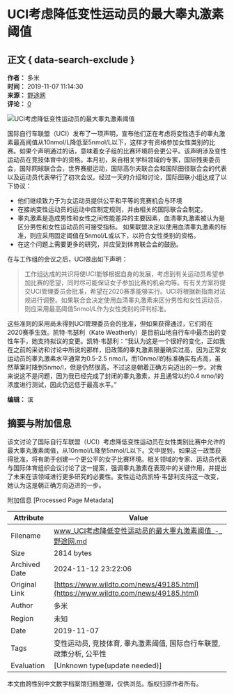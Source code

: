 # UCI考虑降低变性运动员的最大睾丸激素阈值

## 正文 { data-search-exclude }


**作者：** 多米  
**时间：** 2019-11-07 11:14:30  
**来源：** [野途网](http://www.wildto.com/)  
**评论：** [0](#1F)

![UCI考虑降低变性运动员的最大睾丸激素阈值](http://static.wildto.com/news/201910/1573095336233)

国际自行车联盟（UCI）发布了一项声明，宣布他们正在考虑将变性选手的睾丸激素最高阈值从10nmol/L降低至5nmol/L以下，这样才有资格参加女性类别的比赛。如果个声明通过的话，意味着女子组的比赛环境将会更公平。该声明涉及变性运动员在竞技体育中的资格。本月初，来自相关学科领域的专家，国际残奥委员会，国际网球联合会，世界赛艇运动，国际高尔夫联合会和国际田径联合会的代表以及运动员代表举行了初次会议。经过一天的介绍和讨论，国际田联小组达成了以下协议：

- 他们继续致力于为女运动员提供公平和平等的竞赛机会与环境
- 在接纳变性运动员的运动中应制定规则，并由相关的国际联合会制定。
- 睾丸激素是造成男性和女性之间性能差异的主要因素，血清睾丸激素被认为是区分男性和女性运动员的可接受指标。 如果联盟决定以使用血清睾丸激素的标准，则应采用固定阈值在5nmol/L或以下，以符合女性类别的资格。
- 在这个问题上需要更多的研究，并应受到体育联合会的鼓励。

在与工作组的会议之后，UCI做出如下声明：

> 工作组达成的共识将使UCI能够根据自身的发展，考虑到有关运动员希望参加比赛的愿望，同时尽可能保证女子参加比赛的机会均等。有有关方案将提交UCI管理委员会批准，希望在2020赛季能够实行。UCI将根据新指南对法规进行调整。如果联合会决定使用血清睾丸激素来区分男性和女性运动员，则应采用最高阈值5nmol/L作为女性类别的评判标准。

这些准则的采用尚未得到UCI管理委员会的批准，但如果获得通过，它们将在2020赛季生效。凯特·韦瑟利（Kate Weatherly）是目前山地自行车中最杰出的变性车手，她支持拟议的变更。凯特·韦瑟利：“我认为这是一个很好的变化，正如我在之前的采访和讨论中所说的那样，旧政策的睾丸激素限量确实过高，因为正常女运动员的睾丸激素水平通常为0.5-2.5 nmo/l，而10nmo/l的标准确实有点高，虽然草案时降到5nmo/l，但是仍然很高，不过这是朝着正确方向迈出的一步。对我来说这不是问题，因为我已经完成了封闭的睾丸激素，并且通常以约0.4 nmo/l的浓度进行测试，因此仍远低于最高水平。”

**编辑：** 滨

## 摘要与附加信息

<!-- tcd_abstract -->
该文讨论了国际自行车联盟（UCI）考虑降低变性运动员在女性类别比赛中允许的最大睾丸激素阈值，从10nmol/L降至5nmol/L以下。文中提到，如果这一政策获得批准，将有助于创建一个更公平的女子比赛环境。相关领域的专家、运动员代表与国际体育组织会议讨论了这一提案，强调睾丸激素在表现中的关键作用，并提出了未来在该领域进行更多研究的必要性。变性运动员凯特·韦瑟利支持这一改变，她认为这是朝正确方向迈进的一步。
<!-- tcd_abstract_end -->

附加信息 [Processed Page Metadata]

| Attribute       | Value                                  |
|-----------------|----------------------------------------|
| Filename        | www_UCI考虑降低变性运动员的最大睾丸激素阈值_-_野途网.md                             |
| Size            | 2814 bytes                           |
| Archived Date   | 2024-11-12 23:22:06                             |
| Original Link   | [https://www.wildto.com/news/49185.html](https://www.wildto.com/news/49185.html)                       |
| Author          | 多米                               |
| Region          | 未知                               |
| Date            | 2019-11-07                                 |
| Tags            | 变性运动员, 竞技体育, 睾丸激素阈值, 国际自行车联盟, 政策分析, 公平性                                 |
| Evaluation            | [Unknown type(update needed)]                                 |
<!-- tcd_table_end -->

本文由跨性别中文数字档案馆归档整理，仅供浏览。版权归原作者所有。
